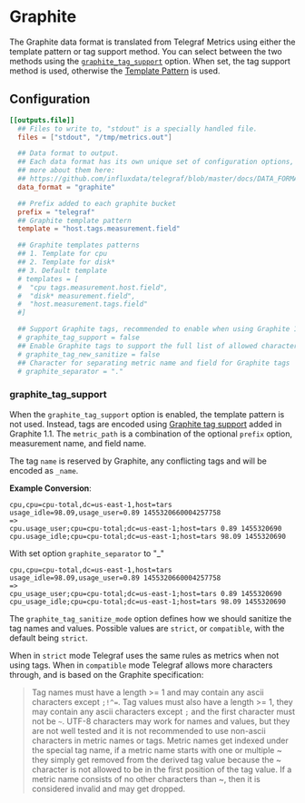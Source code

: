 # Graphite

The Graphite data format is translated from Telegraf Metrics using either the
template pattern or tag support method.  You can select between the two
methods using the [`graphite_tag_support`](#graphite_tag_support) option.  When set, the tag support
method is used, otherwise the [Template Pattern][templates] is used.

[templates]: /docs/TEMPLATE_PATTERN.md

## Configuration

```toml
[[outputs.file]]
  ## Files to write to, "stdout" is a specially handled file.
  files = ["stdout", "/tmp/metrics.out"]

  ## Data format to output.
  ## Each data format has its own unique set of configuration options, read
  ## more about them here:
  ## https://github.com/influxdata/telegraf/blob/master/docs/DATA_FORMATS_OUTPUT.md
  data_format = "graphite"

  ## Prefix added to each graphite bucket
  prefix = "telegraf"
  ## Graphite template pattern
  template = "host.tags.measurement.field"

  ## Graphite templates patterns
  ## 1. Template for cpu
  ## 2. Template for disk*
  ## 3. Default template
  # templates = [
  #  "cpu tags.measurement.host.field",
  #  "disk* measurement.field",
  #  "host.measurement.tags.field"
  #]

  ## Support Graphite tags, recommended to enable when using Graphite 1.1 or later.
  # graphite_tag_support = false
  ## Enable Graphite tags to support the full list of allowed characters
  # graphite_tag_new_sanitize = false
  ## Character for separating metric name and field for Graphite tags
  # graphite_separator = "."
```

### graphite_tag_support

When the `graphite_tag_support` option is enabled, the template pattern is not
used.  Instead, tags are encoded using
[Graphite tag support](http://graphite.readthedocs.io/en/latest/tags.html)
added in Graphite 1.1.  The `metric_path` is a combination of the optional
`prefix` option, measurement name, and field name.

The tag `name` is reserved by Graphite, any conflicting tags and will be encoded as `_name`.

**Example Conversion**:

```text
cpu,cpu=cpu-total,dc=us-east-1,host=tars usage_idle=98.09,usage_user=0.89 1455320660004257758
=>
cpu.usage_user;cpu=cpu-total;dc=us-east-1;host=tars 0.89 1455320690
cpu.usage_idle;cpu=cpu-total;dc=us-east-1;host=tars 98.09 1455320690
```

With set option `graphite_separator` to "_"

```text
cpu,cpu=cpu-total,dc=us-east-1,host=tars usage_idle=98.09,usage_user=0.89 1455320660004257758
=>
cpu_usage_user;cpu=cpu-total;dc=us-east-1;host=tars 0.89 1455320690
cpu_usage_idle;cpu=cpu-total;dc=us-east-1;host=tars 98.09 1455320690
```

The `graphite_tag_sanitize_mode` option defines how we should sanitize the tag names and values. Possible values are `strict`, or `compatible`, with the default being `strict`.

When in `strict` mode Telegraf uses the same rules as metrics when not using tags.
When in `compatible` mode Telegraf allows more characters through, and is based on the Graphite specification:
>Tag names must have a length >= 1 and may contain any ascii characters except `;!^=`. Tag values must also have a length >= 1, they may contain any ascii characters except `;` and the first character must not be `~`. UTF-8 characters may work for names and values, but they are not well tested and it is not recommended to use non-ascii characters in metric names or tags. Metric names get indexed under the special tag name, if a metric name starts with one or multiple ~ they simply get removed from the derived tag value because the ~ character is not allowed to be in the first position of the tag value. If a metric name consists of no other characters than ~, then it is considered invalid and may get dropped.
